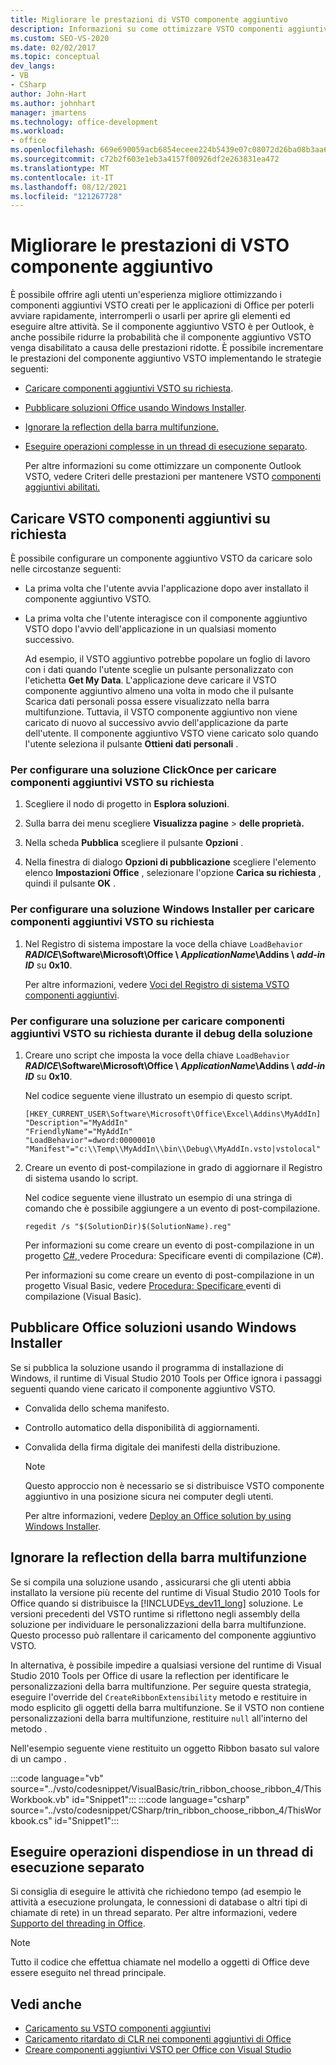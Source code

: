 ```yaml
---
title: Migliorare le prestazioni di VSTO componente aggiuntivo
description: Informazioni su come ottimizzare VSTO componenti aggiuntivi creati per le applicazioni Office in modo che si abilitino, arrestino, abilitino ed eservitino rapidamente altre attività.
ms.custom: SEO-VS-2020
ms.date: 02/02/2017
ms.topic: conceptual
dev_langs:
- VB
- CSharp
author: John-Hart
ms.author: johnhart
manager: jmartens
ms.technology: office-development
ms.workload:
- office
ms.openlocfilehash: 669e690059acb6854eceee224b5439e07c08072d26ba08b3aa69c7fab0a8fe0f
ms.sourcegitcommit: c72b2f603e1eb3a4157f00926df2e263831ea472
ms.translationtype: MT
ms.contentlocale: it-IT
ms.lasthandoff: 08/12/2021
ms.locfileid: "121267728"
---
```

# <a name="improve-the-performance-of-a-vsto-add-in"></a>Migliorare le prestazioni di VSTO componente aggiuntivo
  È possibile offrire agli utenti un'esperienza migliore ottimizzando i componenti aggiuntivi VSTO creati per le applicazioni di Office per poterli avviare rapidamente, interromperli o usarli per aprire gli elementi ed eseguire altre attività. Se il componente aggiuntivo VSTO è per Outlook, è anche possibile ridurre la probabilità che il componente aggiuntivo VSTO venga disabilitato a causa delle prestazioni ridotte. È possibile incrementare le prestazioni del componente aggiuntivo VSTO implementando le strategie seguenti:

- [Caricare componenti aggiuntivi VSTO su richiesta](#Load).

- [Pubblicare soluzioni Office usando Windows Installer](#Publish).

- [Ignorare la reflection della barra multifunzione.](#Bypass)

- [Eseguire operazioni complesse in un thread di esecuzione separato](#Perform).

  Per altre informazioni su come ottimizzare un componente Outlook VSTO, vedere Criteri delle prestazioni per mantenere VSTO [componenti aggiuntivi abilitati.](/previous-versions/office/jj228679(v=office.15)#performance-criteria-for-keeping-add-ins-enabled)

## <a name="load-vsto-add-ins-on-demand"></a><a name="Load"></a>Caricare VSTO componenti aggiuntivi su richiesta
 È possibile configurare un componente aggiuntivo VSTO da caricare solo nelle circostanze seguenti:

- La prima volta che l'utente avvia l'applicazione dopo aver installato il componente aggiuntivo VSTO.

- La prima volta che l'utente interagisce con il componente aggiuntivo VSTO dopo l'avvio dell'applicazione in un qualsiasi momento successivo.

  Ad esempio, il VSTO aggiuntivo potrebbe popolare un foglio di lavoro con i dati quando l'utente sceglie un pulsante personalizzato con l'etichetta **Get My Data**. L'applicazione deve caricare il VSTO componente aggiuntivo almeno una  volta in modo che il pulsante Scarica dati personali possa essere visualizzato nella barra multifunzione. Tuttavia, il VSTO componente aggiuntivo non viene caricato di nuovo al successivo avvio dell'applicazione da parte dell'utente. Il componente aggiuntivo VSTO viene caricato solo quando l'utente seleziona il pulsante **Ottieni dati personali** .

### <a name="to-configure-a-clickonce-solution-to-load-vsto-add-ins-on-demand"></a>Per configurare una soluzione ClickOnce per caricare componenti aggiuntivi VSTO su richiesta

1. Scegliere il nodo di progetto in **Esplora soluzioni**.

2. Sulla barra dei menu scegliere **Visualizza pagine**  >  **delle proprietà.**

3. Nella scheda **Pubblica** scegliere il pulsante **Opzioni** .

4. Nella finestra di dialogo **Opzioni di pubblicazione** scegliere l'elemento elenco **Impostazioni Office** , selezionare l'opzione **Carica su richiesta** , quindi il pulsante **OK** .

### <a name="to-configure-a-windows-installer-solution-to-load-vsto-add-ins-on-demand"></a>Per configurare una soluzione Windows Installer per caricare componenti aggiuntivi VSTO su richiesta

1. Nel Registro di sistema impostare la voce della chiave `LoadBehavior` **_RADICE_\Software\Microsoft\Office \\ _ApplicationName_\Addins \\ _add-in ID_** su **0x10**.

     Per altre informazioni, vedere [Voci del Registro di sistema VSTO componenti aggiuntivi](../vsto/registry-entries-for-vsto-add-ins.md).

### <a name="to-configure-a-solution-to-load-vsto-add-ins-on-demand-while-you-debug-the-solution"></a>Per configurare una soluzione per caricare componenti aggiuntivi VSTO su richiesta durante il debug della soluzione

1. Creare uno script che imposta la voce della chiave `LoadBehavior` **_RADICE_\Software\Microsoft\Office \\ _ApplicationName_\Addins \\ _add-in ID_** su **0x10**.

     Nel codice seguente viene illustrato un esempio di questo script.

    ```cmd/sh
    [HKEY_CURRENT_USER\Software\Microsoft\Office\Excel\Addins\MyAddIn]
    "Description"="MyAddIn"
    "FriendlyName"="MyAddIn"
    "LoadBehavior"=dword:00000010
    "Manifest"="c:\\Temp\\MyAddIn\\bin\\Debug\\MyAddIn.vsto|vstolocal"

    ```

2. Creare un evento di post-compilazione in grado di aggiornare il Registro di sistema usando lo script.

     Nel codice seguente viene illustrato un esempio di una stringa di comando che è possibile aggiungere a un evento di post-compilazione.

    ```cmd/sh
    regedit /s "$(SolutionDir)$(SolutionName).reg"

    ```

     Per informazioni su come creare un evento di post-compilazione in un progetto [C#, ](../ide/how-to-specify-build-events-csharp.md)vedere Procedura: Specificare eventi di compilazione &#40;C&#35;&#41;.

     Per informazioni su come creare un evento di post-compilazione in un progetto Visual Basic, vedere [Procedura: Specificare ](../ide/how-to-specify-build-events-visual-basic.md)eventi di compilazione &#40;Visual Basic&#41;.

## <a name="publish-office-solutions-by-using-windows-installer"></a><a name="Publish"></a>Pubblicare Office soluzioni usando Windows Installer
 Se si pubblica la soluzione usando il programma di installazione di Windows, il runtime di Visual Studio 2010 Tools per Office ignora i passaggi seguenti quando viene caricato il componente aggiuntivo VSTO.

- Convalida dello schema manifesto.

- Controllo automatico della disponibilità di aggiornamenti.

- Convalida della firma digitale dei manifesti della distribuzione.

  > [!NOTE]
  > Questo approccio non è necessario se si distribuisce VSTO componente aggiuntivo in una posizione sicura nei computer degli utenti.

  Per altre informazioni, vedere [Deploy an Office solution by using Windows Installer](../vsto/deploying-a-vsto-solution-by-using-windows-installer.md).

## <a name="bypass-ribbon-reflection"></a><a name="Bypass"></a> Ignorare la reflection della barra multifunzione
 Se si compila una soluzione usando , assicurarsi che gli utenti abbia installato la versione più recente del runtime di Visual Studio 2010 Tools for Office quando si distribuisce la [!INCLUDE[vs_dev11_long](../sharepoint/includes/vs-dev11-long-md.md)] soluzione. Le versioni precedenti del VSTO runtime si riflettono negli assembly della soluzione per individuare le personalizzazioni della barra multifunzione. Questo processo può rallentare il caricamento del componente aggiuntivo VSTO.

 In alternativa, è possibile impedire a qualsiasi versione del runtime di Visual Studio 2010 Tools per Office di usare la reflection per identificare le personalizzazioni della barra multifunzione. Per seguire questa strategia, eseguire l'override del `CreateRibbonExtensibility` metodo e restituire in modo esplicito gli oggetti della barra multifunzione. Se il VSTO non contiene personalizzazioni della barra multifunzione, restituire `null` all'interno del metodo .

 Nell'esempio seguente viene restituito un oggetto Ribbon basato sul valore di un campo .

 :::code language="vb" source="../vsto/codesnippet/VisualBasic/trin_ribbon_choose_ribbon_4/ThisWorkbook.vb" id="Snippet1":::
 :::code language="csharp" source="../vsto/codesnippet/CSharp/trin_ribbon_choose_ribbon_4/ThisWorkbook.cs" id="Snippet1":::

## <a name="perform-expensive-operations-in-a-separate-execution-thread"></a><a name="Perform"></a> Eseguire operazioni dispendiose in un thread di esecuzione separato
 Si consiglia di eseguire le attività che richiedono tempo (ad esempio le attività a esecuzione prolungata, le connessioni di database o altri tipi di chiamate di rete) in un thread separato. Per altre informazioni, vedere [Supporto del threading in Office](../vsto/threading-support-in-office.md).

> [!NOTE]
> Tutto il codice che effettua chiamate nel modello a oggetti di Office deve essere eseguito nel thread principale.

## <a name="see-also"></a>Vedi anche

- [Caricamento su VSTO componenti aggiuntivi](/archive/blogs/andreww/demand-loading-vsto-add-ins)
- [Caricamento ritardato di CLR nei componenti aggiuntivi di Office](/archive/blogs/andreww/delay-loading-the-clr-in-office-add-ins)
- [Creare componenti aggiuntivi VSTO per Office con Visual Studio](create-vsto-add-ins-for-office-by-using-visual-studio.md)